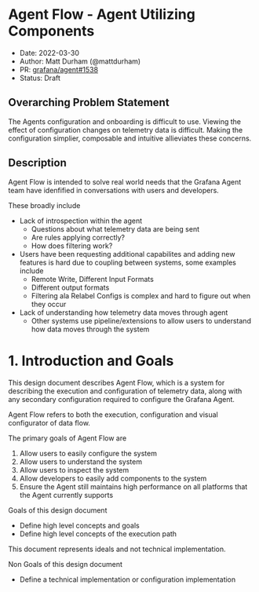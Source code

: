 # Agent Flow - Agent Utilizing Components 

* Date: 2022-03-30
* Author: Matt Durham (@mattdurham)
* PR: [grafana/agent#1538](https://github.com/grafana/agent/pull/1538)
* Status: Draft

## Overarching Problem Statement

The Agents configuration and onboarding is difficult to use. Viewing the effect of configuration changes on telemetry data is difficult. Making the configuration simplier, composable and intuitive allieviates these concerns.


## Description

Agent Flow is intended to solve real world needs that the Grafana Agent team have idenfified in conversations with users and developers. 

These broadly include 

- Lack of introspection within the agent
    - Questions about what telemetry data are being sent
    - Are rules applying correctly?
    - How does filtering work?
- Users have been requesting additional capabilites and adding new features is hard due to coupling between systems, some examples include
    - Remote Write, Different Input Formats
    - Different output formats
    - Filtering ala Relabel Configs is complex and hard to figure out when they occur
- Lack of understanding how telemetry data moves through agent
    - Other systems use pipeline/extensions to allow users to understand how data moves through the system

# 1. Introduction and Goals 

This design document describes Agent Flow, which is a system for describing the execution and configuration of telemetry data, along with any secondary configuration required to configure the Grafana Agent. 

Agent Flow refers to both the execution, configuration and visual configurator of data flow.

The primary goals of Agent Flow are

1. Allow users to easily configure the system
2. Allow users to understand the system
3. Allow users to inspect the system
4. Allow developers to easily add components to the system
4. Ensure the Agent still maintains high performance on all platforms that the Agent currently supports

Goals of this design document

* Define high level concepts and goals
* Define high level concepts of the execution path

This document represents ideals and not technical implementation. 

Non Goals of this design document

* Define a technical implementation or configuration implementation
